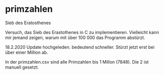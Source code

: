 # primzahlen
Sieb des Eratosthenes

Versuch, das Sieb des Erastothenes in C zu implementieren.
Vielleicht kann mir jemand zeigen, warum mit über 100 000
das Programm abstürzt.

18.2.2020
Update hochgeleden.
bedeutend schneller.
Stürzt jetzt erst bei über einer Million ab.

In der primzahlen.csv sind alle Primzahlen bis 1 Millon (7848).
Die 2 ist manuell gesetzt.
